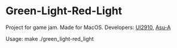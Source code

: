 # Green-Light-Red-Light

Project for game jam. 
Made for MacOS.
Developers: [Ul2910](https://github.com/Ul2910), [Asu-A](https://github.com/Asu-A)

Usage:
make
./green_light-red_light

